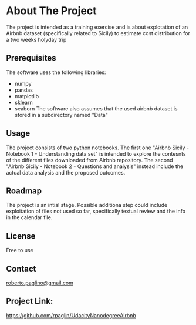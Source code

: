 # About The Project
The project is intended as a training exercise and is about explotation of an Airbnb dataset (specifically related to Sicily) to estimate cost 
distribution for a two weeks holyday trip 

## Prerequisites

The software uses the following libraries: 
- numpy
- pandas
- matplotlib
- sklearn
- seaborn 
The software also assumes that the used airbnb dataset is stored in a subdirectory named "Data"

## Usage

The project consists of two python notebooks. The first one "Airbnb Sicily - Notebook 1 - Understanding data set" is intended to explore the
contesnts of the different files downloaded from Airbnb repository. The second "Airbnb Sicily - Notebook 2 - Questions and analysis" instead include the actual data analysis and the proposed outcomes.

## Roadmap

The project is an intial stage. Possible additiona step could include exploitation of files not used so far, specifically textual review and the info in the calendar file.

## License

Free to use

## Contact

roberto.paglino@gmail.com

## Project Link: 

https://github.com/rpaglin/UdacityNanodegreeAirbnb

